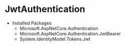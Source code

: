 # JwtAuthentication
 
- Installed Packages
  - Microsoft.AspNetCore.Authentication  
  - Microsoft.AspNetCore.Authentication.JwtBearer
  - System.IdentityModel.Tokens.Jwt
